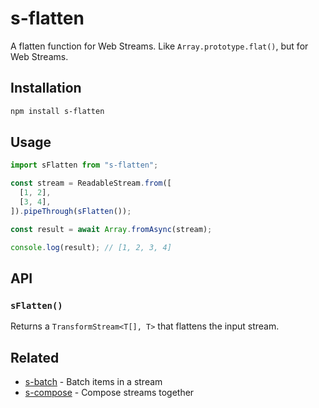 # s-flatten

A flatten function for Web Streams. Like `Array.prototype.flat()`, but for Web Streams.

## Installation

```bash
npm install s-flatten
```

## Usage

```js
import sFlatten from "s-flatten";

const stream = ReadableStream.from([
  [1, 2],
  [3, 4],
]).pipeThrough(sFlatten());

const result = await Array.fromAsync(stream);

console.log(result); // [1, 2, 3, 4]
```

## API

### `sFlatten()`

Returns a `TransformStream<T[], T>` that flattens the input stream.

## Related

- [s-batch](https://github.com/trevorah/s-batch) - Batch items in a stream
- [s-compose](https://github.com/trevorah/s-compose) - Compose streams together
